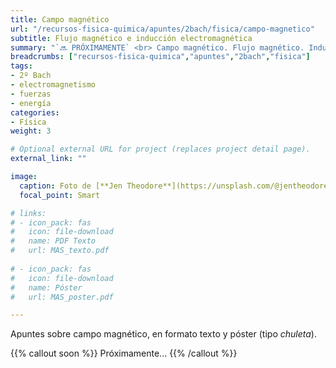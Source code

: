 ```yaml
---
title: Campo magnético
url: "/recursos-fisica-quimica/apuntes/2bach/fisica/campo-magnetico"
subtitle: Flujo magnético e inducción electromagnética
summary: "`🔜 PRÓXIMAMENTE` <br> Campo magnético. Flujo magnético. Inducción electromagnética."
breadcrumbs: ["recursos-fisica-quimica","apuntes","2bach","fisica"]
tags:
- 2º Bach
- electromagnetismo
- fuerzas
- energía
categories:
- Física
weight: 3

# Optional external URL for project (replaces project detail page).
external_link: ""

image:
  caption: Foto de [**Jen Theodore**](https://unsplash.com/@jentheodore) en [Unsplash](https://unsplash.com)
  focal_point: Smart

# links:
# - icon_pack: fas
#   icon: file-download
#   name: PDF Texto
#   url: MAS_texto.pdf
  
# - icon_pack: fas
#   icon: file-download
#   name: Póster
#   url: MAS_poster.pdf

---
```


Apuntes sobre campo magnético, en formato texto y póster (tipo _chuleta_).

{{% callout soon %}}
Próximamente...
{{% /callout %}}